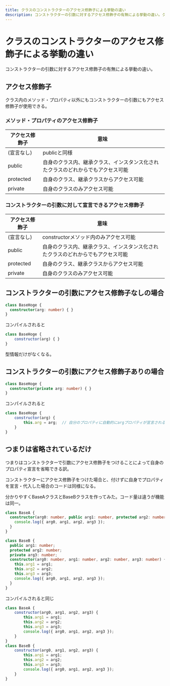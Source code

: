 ```yaml
---
title: クラスのコンストラクターのアクセス修飾子による挙動の違い
description: コンストラクターの引数に対するアクセス修飾子の有無による挙動の違い。クラス内のメソッド・プロパティ以外にもコンストラクターの引数にもアクセス修飾子が使用できる。
---
```


# クラスのコンストラクターのアクセス修飾子による挙動の違い

コンストラクターの引数に対するアクセス修飾子の有無による挙動の違い。

<google-ads/>

## アクセス修飾子

クラス内のメソッド・プロパティ以外にもコンストラクターの引数にもアクセス修飾子が使用できる。

### メソッド・プロパティのアクセス修飾子

|アクセス修飾子|意味|
|---|---|
|(宣言なし)|publicと同様|
|public|自身のクラス内、継承クラス、インスタンス化されたクラスのどれからでもアクセス可能|
|protected|自身のクラス、継承クラスからアクセス可能|
|private|自身のクラスのみアクセス可能|

### コンストラクターの引数に対して宣言できるアクセス修飾子

|アクセス修飾子|意味|
|---|---|
|(宣言なし)|constructorメソッド内のみアクセス可能|
|public|自身のクラス内、継承クラス、インスタンス化されたクラスのどれからでもアクセス可能|
|protected|自身のクラス、継承クラスからアクセス可能|
|private|自身のクラスのみアクセス可能|

## コンストラクターの引数にアクセス修飾子なしの場合

```ts
class BaseHoge {
  constructor(arg: number) { }
}
```

コンパイルされると

```js
class BaseHoge {
    constructor(arg) { }
}
```

型情報だけがなくなる。

## コンストラクターの引数にアクセス修飾子ありの場合

```ts
class BaseHoge {
  constructor(private arg: number) { }
}
```

コンパイルされると

```js
class BaseHoge {
    constructor(arg) {
        this.arg = arg;  // 自分のプロパティに自動的にargプロパティが宣言される
    }
}
```

## つまりは省略されているだけ

つまりはコンストラクターで引数にアクセス修飾子をつけることによって自身のプロパティ宣言を省略できる訳。

コンストラクターにアクセス修飾子をつけた場合と、付けずに自身でプロパティを宣言・代入した場合のコードは同様になる。

分かりやすくBaseAクラスとBaseBクラスを作ってみた。コード量は違うが機能は同一。


```ts
class BaseA {
  constructor(arg0: number, public arg1: number, protected arg2: number, private arg3: number) {
    console.log({ arg0, arg1, arg2, arg3 });
  }
}

class BaseB {
  public arg1: number;
  protected arg2: number;
  private arg3: number;
  constructor(arg0: number, arg1: number, arg2: number, arg3: number) {
    this.arg1 = arg1;
    this.arg2 = arg2;
    this.arg3 = arg3;
    console.log({ arg0, arg1, arg2, arg3 });
  }
}
```

コンパイルされると同じ


```js
class BaseA {
    constructor(arg0, arg1, arg2, arg3) {
        this.arg1 = arg1;
        this.arg2 = arg2;
        this.arg3 = arg3;
        console.log({ arg0, arg1, arg2, arg3 });
    }
}
class BaseB {
    constructor(arg0, arg1, arg2, arg3) {
        this.arg1 = arg1;
        this.arg2 = arg2;
        this.arg3 = arg3;
        console.log({ arg0, arg1, arg2, arg3 });
    }
}
```
